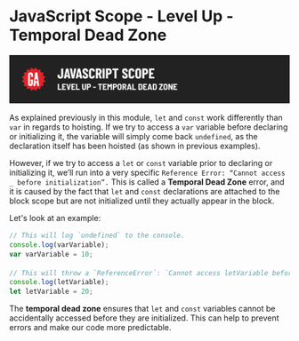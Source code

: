 # JavaScript Scope - Level Up - Temporal Dead Zone

![Hero image](./assets/hero-temporal-dead-zone.png)

As explained previously in this module, `let` and `const` work differently than `var` in regards to hoisting. If we try to access a `var` variable before declaring or initializing it, the variable will simply come back `undefined`, as the declaration itself has been hoisted (as shown in previous examples). 

However, if we try to access a `let` or `const` variable prior to declaring or initializing it, we’ll run into a very specific `Reference Error: “Cannot access _ before initialization”.` This is called a **Temporal Dead Zone** error, and it is caused by the fact that `let` and `const` declarations are attached to the block scope but are not initialized until they actually appear in the block.

Let's look at an example:

```js
// This will log `undefined` to the console.
console.log(varVariable);
var varVariable = 10;

// This will throw a `ReferenceError`: `Cannot access letVariable before initialization`.
console.log(letVariable);
let letVariable = 20;
```

The **temporal dead zone** ensures that `let` and `const` variables cannot be accidentally accessed before they are initialized. This can help to prevent errors and make our code more predictable.

